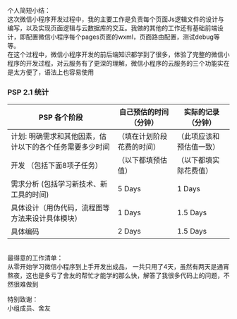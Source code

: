个人简短小结：<br>
这次微信小程序开发过程中，我的主要工作是负责每个页面Js逻辑文件的设计与编写，以及实现页面逻辑与云数据库的交互。我做的其他的工作还有基础前端设计，即配置微信小程序每个pages页面的wxml，页面路由配置，测试debug等等。<br>
在这个过程中，微信小程序开发的前后端知识都学到了很多，体验了完整的微信小程序的开发过程，对云服务有了更深的理解，微信小程序的云服务的三个功能实在是太方便了，语法上也容易使用<br>



### PSP 2.1 统计
PSP 各个阶段 | 自己预估的时间（分钟） | 实际的记录（分钟） |
---|---|---|
计划: 明确需求和其他因素，估计以下的各个任务需要多少时间 | （填在计划阶段花费的时间） |（此项应该和预估值一致） |
开发 （包括下面8项子任务） |（以下都填预估值） | （以下都填实际花费值） |
需求分析 (包括学习新技术、新工具的时间) | 5 Days | 1 Days |
具体设计（用伪代码，流程图等方法来设计具体模块） | 1 Days | 1.5 Days|
具体编码 | 2 Days | 1.5 Days |



<br>
最得意的工作清单：<br>
从零开始学习微信小程序到上手开发出成品， 一共只用了4天，虽然有两天是通宵熬夜，这也是多亏了舍友的帮忙才能学的那么快，解答了我很多代码上的问题，不然很难做到<br>

特别致谢：<br>
小组成员、舍友
